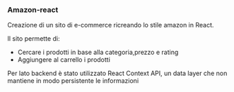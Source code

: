 ### Amazon-react

Creazione di un sito di e-commerce ricreando lo stile amazon in React.
                            
Il sito permette di:
- Cercare i prodotti in base alla categoria,prezzo e rating
- Aggiungere al carrello i prodotti

Per lato backend è stato utilizzato React Context API, un data layer che non mantiene in modo persistente le informazioni
